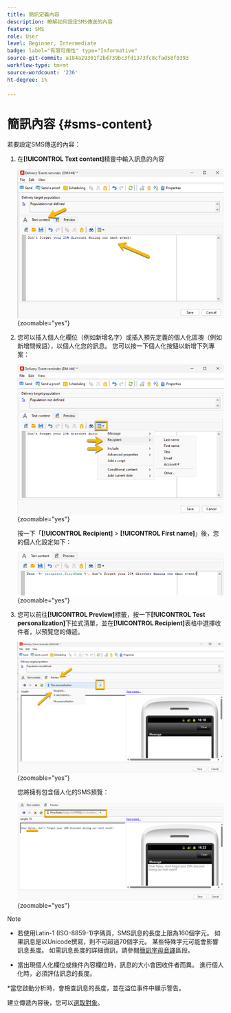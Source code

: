 ```yaml
---
title: 簡訊定義內容
description: 瞭解如何設定SMS傳送的內容
feature: SMS
role: User
level: Beginner, Intermediate
badge: label="有限可用性" type="Informative"
source-git-commit: a184a29301f2bd739bc3fd1373fc8cfad58f0393
workflow-type: tm+mt
source-wordcount: '236'
ht-degree: 1%

---
```



# 簡訊內容 {#sms-content}

若要設定SMS傳送的內容：

1. 在&#x200B;**[!UICONTROL Text content]**&#x200B;精靈中輸入訊息的內容

   ![](assets/sms_content.png){zoomable="yes"}

1. 您可以插入個人化欄位（例如新增名字）或插入預先定義的個人化區塊（例如新增問候語），以個人化您的訊息。 您可以按一下個人化按鈕以新增下列專案：

   ![](assets/sms_perso.png){zoomable="yes"}

   按一下「**[!UICONTROL Recipient]** > **[!UICONTROL First name]**」後，您的個人化設定如下：

   ![](assets/sms_perso_recipient.png){zoomable="yes"}

1. 您可以前往&#x200B;**[!UICONTROL Preview]**&#x200B;標籤，按一下&#x200B;**[!UICONTROL Test personalization]**&#x200B;下拉式清單，並在&#x200B;**[!UICONTROL Recipient]**&#x200B;表格中選擇收件者，以預覽您的傳遞。

   ![](assets/sms_preview.png){zoomable="yes"}

   您將擁有包含個人化的SMS預覽：

   ![](assets/sms_preview_phone.png){zoomable="yes"}

>[!NOTE]
>
>* 若使用Latin-1 (ISO-8859-1)字碼頁，SMS訊息的長度上限為160個字元。 如果訊息是以Unicode撰寫，則不可超過70個字元。 某些特殊字元可能會影響訊息長度。 如需訊息長度的詳細資訊，請參閱[簡訊字母音譯](smpp-external-account.md#smpp-channel-settings)區段。
>
>* 當出現個人化欄位或條件內容欄位時，訊息的大小會因收件者而異。 進行個人化時，必須評估訊息的長度。
>
>*當您啟動分析時，會檢查訊息的長度，並在溢位事件中顯示警告。

建立傳遞內容後，您可以[選取對象](sms-audience.md)。